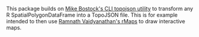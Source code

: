 This package builds on [Mike Bostock's CLI topojson utility](https://github.com/mbostock/topojson/wiki/Command-Line-Reference) to transform any R SpatialPolygonDataFrame into a TopoJSON file. This is for example intended to then use [Ramnath Vaidyanathan's rMaps](https://github.com/ramnathv/rMaps) to draw interactive maps. 